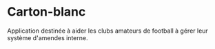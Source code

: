 # Carton-blanc
Application destinée à aider les clubs amateurs de football à gérer leur système d'amendes interne.
